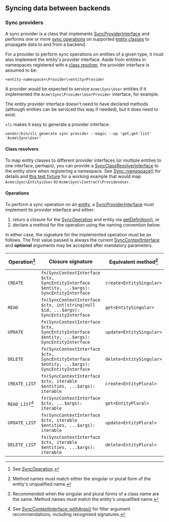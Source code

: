 ## Syncing data between backends

### Sync providers

A sync provider is a class that implements [SyncProviderInterface][] and
performs one or more [sync operations][SyncOperation] on supported [entity
classes][SyncEntityInterface] to propagate data to and from a backend.

For a provider to perform sync operations on entities of a given type, it must
also implement the entity's provider interface. Aside from entities in
namespaces registered with a [class resolver][SyncClassResolverInterface], the
provider interface is assumed to be:

```
<entity-namespace>\Provider\<entity>Provider
```

A provider would be expected to service `Acme\Sync\User` entities if it
implemented the `Acme\Sync\Provider\UserProvider` interface, for example.

The entity provider interface doesn't need to have declared methods (although
entities can be serviced this way if needed), but it does need to exist.

`sli` makes it easy to generate a provider interface:

```shell
vendor/bin/sli generate sync provider --magic --op 'get,get-list' 'Acme\Sync\User'
```

#### Class resolvers

To map entity classes to different provider interfaces (or multiple entities to
one interface, perhaps), you can provide a [SyncClassResolverInterface][] to the
entity store when registering a namespace. See [Sync::namespace()][namespace]
for details and [this test fixture][SyncClassResolver.php] for a working example
that would map `Acme\Sync\Entity\User` to `Acme\Sync\Contract\ProvidesUser`.

#### Operations

To perform a sync operation on an [entity][SyncEntityInterface], a
[SyncProviderInterface][] must implement its provider interface and either:

1. return a closure for the [SyncOperation][] and entity via
   [getDefinition()][getDefinition], or
2. declare a method for the operation using the naming convention below.

In either case, the signature for the implemented operation must be as follows.
The first value passed is always the current [SyncContextInterface] and
**optional** arguments may be accepted after mandatory parameters.

| Operation[^op]  | Closure signature                                                                           | Equivalent method[^1]    | Alternative method[^2] |
| --------------- | ------------------------------------------------------------------------------------------- | ------------------------ | ---------------------- |
| `CREATE`        | `fn(SyncContextInterface $ctx, SyncEntityInterface $entity, ...$args): SyncEntityInterface` | `create<EntitySingular>` | `create_<Entity>`      |
| `READ`          | `fn(SyncContextInterface $ctx, int\|string\|null $id, ...$args): SyncEntityInterface`       | `get<EntitySingular>`    | `get_<Entity>`         |
| `UPDATE`        | `fn(SyncContextInterface $ctx, SyncEntityInterface $entity, ...$args): SyncEntityInterface` | `update<EntitySingular>` | `update_<Entity>`      |
| `DELETE`        | `fn(SyncContextInterface $ctx, SyncEntityInterface $entity, ...$args): SyncEntityInterface` | `delete<EntitySingular>` | `delete_<Entity>`      |
| `CREATE_LIST`   | `fn(SyncContextInterface $ctx, iterable $entities, ...$args): iterable`                     | `create<EntityPlural>`   | `createList_<Entity>`  |
| `READ_LIST`[^3] | `fn(SyncContextInterface $ctx, ...$args): iterable`                                         | `get<EntityPlural>`      | `getList_<Entity>`     |
| `UPDATE_LIST`   | `fn(SyncContextInterface $ctx, iterable $entities, ...$args): iterable`                     | `update<EntityPlural>`   | `updateList_<Entity>`  |
| `DELETE_LIST`   | `fn(SyncContextInterface $ctx, iterable $entities, ...$args): iterable`                     | `delete<EntityPlural>`   | `deleteList_<Entity>`  |

[^op]: See [SyncOperation].
[^1]:
    Method names must match either the singular or plural form of the entity's
    unqualified name.

[^2]:
    Recommended when the singular and plural forms of a class name are the same.
    Method names must match the entity's unqualified name.

[^3]:
    See [SyncContextInterface::withArgs()][withArgs] for filter argument
    recommendations, including recognised signatures.

[getDefinition]:
  https://salient-labs.github.io/toolkit/Salient.Contract.Sync.SyncProviderInterface.html#_getDefinition
[SyncContextInterface]:
  https://salient-labs.github.io/toolkit/Salient.Contract.Sync.SyncContextInterface.html
[SyncEntityInterface]:
  https://salient-labs.github.io/toolkit/Salient.Contract.Sync.SyncEntityInterface.html
[SyncProviderInterface]:
  https://salient-labs.github.io/toolkit/Salient.Contract.Sync.SyncProviderInterface.html
[SyncClassResolverInterface]:
  https://salient-labs.github.io/toolkit/Salient.Contract.Sync.SyncClassResolverInterface.html
[SyncOperation]:
  https://salient-labs.github.io/toolkit/Salient.Contract.Sync.SyncOperation.html
[withArgs]:
  https://salient-labs.github.io/toolkit/Salient.Contract.Sync.SyncContextInterface.html#_withArgs
[namespace]:
  https://salient-labs.github.io/toolkit/Salient.Sync.SyncStore.html#_namespace
[SyncClassResolver.php]: ../tests/fixtures/Toolkit/Sync/SyncClassResolver.php
